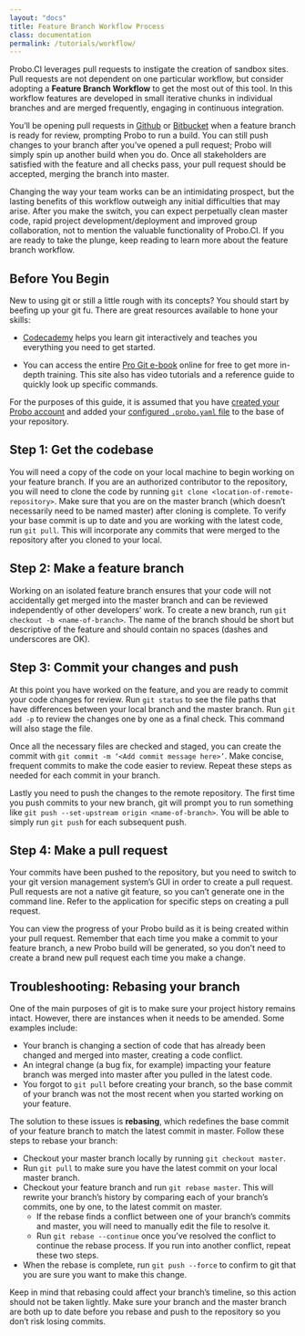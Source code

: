 ```yaml
---
layout: "docs"
title: Feature Branch Workflow Process
class: documentation
permalink: /tutorials/workflow/
---
```

Probo.CI leverages pull requests to instigate the creation of sandbox sites. Pull requests are not dependent on one particular workflow, but consider adopting a **Feature Branch Workflow** to get the most out of this tool. In this workflow features are developed in small iterative chunks in individual branches and are merged frequently, engaging in continuous integration.

You’ll be opening pull requests in [Github](/docs/git/github/) or [Bitbucket](/docs/git/bitbucket/) when a feature branch is ready for review, prompting Probo to run a build. You can still push changes to your branch after you’ve opened a pull request; Probo will simply spin up another build when you do. Once all stakeholders are satisfied with the feature and all checks pass, your pull request should be accepted, merging the branch into master.

Changing the way your team works can be an intimidating prospect, but the lasting benefits of this workflow outweigh any initial difficulties that may arise. After you make the switch, you can expect perpetually clean master code, rapid project development/deployment and improved group collaboration, not to mention the valuable functionality of Probo.CI. If you are ready to take the plunge, keep reading to learn more about the feature branch workflow.

## Before You Begin

New to using git or still a little rough with its concepts? You should start by beefing up your git fu. There are great resources available to hone your skills:

- [Codecademy](https://www.codecademy.com/learn/learn-git) helps you learn git interactively and teaches you everything you need to get started.

- You can access the entire [Pro Git e-book](https://git-scm.com/book/en/v2) online for free to get more in-depth training. This site also has video tutorials and a reference guide to quickly look up specific commands.

For the purposes of this guide, it is assumed that you have [created your Probo account](/docs/getting-started/) and added your [configured `.probo.yaml` file](/docs/build-steps/) to the base of your repository.

## Step 1: Get the codebase

You will need a copy of the code on your local machine to begin working on your feature branch. If you are an authorized contributor to the repository, you will need to clone the code by running `git clone <location-of-remote-repository>`. Make sure that you are on the master branch (which doesn’t necessarily need to be named master) after cloning is complete. To verify your base commit is up to date and you are working with the latest code, run `git pull`. This will incorporate any commits that were merged to the repository after you cloned to your local.

## Step 2: Make a feature branch

Working on an isolated feature branch ensures that your code will not accidentally get merged into the master branch and can be reviewed independently of other developers’ work. To create a new branch, run `git checkout -b <name-of-branch>`. The name of the branch should be short but descriptive of the feature and should contain no spaces (dashes and underscores are OK).

## Step 3: Commit your changes and push

At this point you have worked on the feature, and you are ready to commit your code changes for review. Run `git status` to see the file paths that have differences between your local branch and the master branch. Run `git add -p` to review the changes one by one as a final check. This command will also stage the file.

Once all the necessary files are checked and staged, you can create the commit with `git commit -m ‘<Add commit message here>’`. Make concise, frequent commits to make the code easier to review. Repeat these steps as needed for each commit in your branch.

Lastly you need to push the changes to the remote repository. The first time you push commits to your new branch, git will prompt you to run something like `git push --set-upstream origin <name-of-branch>`. You will be able to simply run `git push` for each subsequent push.

## Step 4: Make a pull request

Your commits have been pushed to the repository, but you need to switch to your git version management system’s GUI in order to create a pull request. Pull requests are not a native git feature, so you can’t generate one in the command line. Refer to the application for specific steps on creating a pull request.

You can view the progress of your Probo build as it is being created within your pull request. Remember that each time you make a commit to your feature branch, a new Probo build will be generated, so you don’t need to create a brand new pull request each time you make a change.

## Troubleshooting: Rebasing your branch

One of the main purposes of git is to make sure your project history remains intact. However, there are instances when it needs to be amended. Some examples include:

- Your branch is changing a section of code that has already been changed and merged into master, creating a code conflict.
- An integral change (a bug fix, for example) impacting your feature branch was merged into master after you pulled in the latest code.
- You forgot to `git pull` before creating your branch, so the base commit of your branch was not the most recent when you started working on your feature.

The solution to these issues is **rebasing**, which redefines the base commit of your feature branch to match the latest commit in master. Follow these steps to rebase your branch:

- Checkout your master branch locally by running `git checkout master`.
- Run `git pull` to make sure you have the latest commit on your local master branch.
- Checkout your feature branch and run `git rebase master`. This will rewrite your branch’s history by comparing each of your branch’s commits, one by one, to the latest commit on master.
  - If the rebase finds a conflict between one of your branch’s commits and master, you will need to manually edit the file to resolve it.
  - Run `git rebase --continue` once you’ve resolved the conflict to continue the rebase process. If you run into another conflict, repeat these two steps.
- When the rebase is complete, run `git push --force` to confirm to git that you are sure you want to make this change.

Keep in mind that rebasing could affect your branch’s timeline, so this action should not be taken lightly. Make sure your branch and the master branch are both up to date before you rebase and push to the repository so you don’t risk losing commits.
